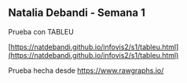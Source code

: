 ## Natalia Debandi - Semana 1

Prueba con TABLEU

[https://natdebandi.github.io/infovis2/s1/tableu.html](https://natdebandi.github.io/infovis2/s1/tableu.html)

Prueba hecha desde https://www.rawgraphs.io/

